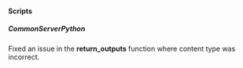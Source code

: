 
#### Scripts
##### CommonServerPython
Fixed an issue in the **return_outputs** function where content type was incorrect.
